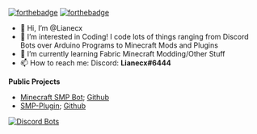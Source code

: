 [![forthebadge](https://forthebadge.com/images/badges/ctrl-c-ctrl-v.svg)](https://forthebadge.com) [![forthebadge](https://forthebadge.com/images/badges/0-percent-optimized.svg)](https://forthebadge.com)

- 👋 Hi, I’m @Lianecx
- 👀 I’m interested in Coding! I code lots of things ranging from Discord Bots over Arduino Programs to Minecraft Mods and Plugins
- 🌱 I’m currently learning Fabric Minecraft Modding/Other Stuff
- 📫 How to reach me: Discord: **Lianecx#6444**

**Public Projects**
- [Minecraft SMP Bot](https://top.gg/bot/712759741528408064); [Github](https://github.com/MC-Linker/Minecraft-SMP-Bot)
- [SMP-Plugin](https://www.spigotmc.org/resources/smp-plugin.98749/); [Github](https://github.com/MC-Linker/SMP-Plugin)

[![Discord Bots](https://top.gg/api/widget/712759741528408064.svg)](https://top.gg/bot/712759741528408064)

